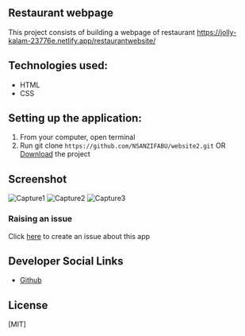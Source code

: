 ## Restaurant webpage

This project consists of building a webpage of restaurant https://jolly-kalam-23776e.netlify.app/restaurantwebsite/
## Technologies used:

- HTML
- CSS

## Setting up the application:

1. From your computer, open terminal
2. Run git clone `https://github.com/NSANZIFABU/website2.git` OR [Download](https://github.com/NSANZIFABU/website2.zip) the project

## Screenshot
![Capture1](https://user-images.githubusercontent.com/23472354/89713798-628fbe80-d99a-11ea-9a66-3871e0a68632.JPG)
![Capture2](https://user-images.githubusercontent.com/23472354/89713801-68859f80-d99a-11ea-92d3-e47c8e20ca58.JPG)
![Capture3](https://user-images.githubusercontent.com/23472354/89713802-69b6cc80-d99a-11ea-8f79-674d29b8eb8e.JPG)


### Raising an issue

Click [here](https://github.com/NSANZIFABU/website2/issues/new) to create an issue about this app

## Developer Social Links
* [Github](https://github.com/NSANZIFABU)


## License
[MIT]

